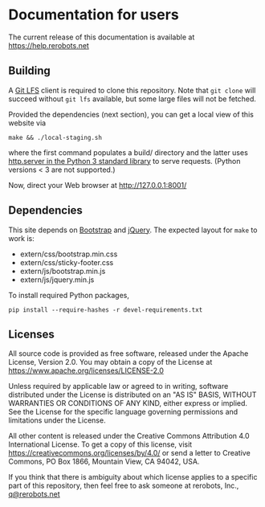 Documentation for users
=======================

The current release of this documentation is available at
https://help.rerobots.net


Building
--------

A [Git LFS](https://git-lfs.github.com/) client is required to clone this
repository. Note that `git clone` will succeed without `git lfs` available, but
some large files will not be fetched.

Provided the dependencies (next section), you can get a local view of this
website via

    make && ./local-staging.sh

where the first command populates a build/ directory and the latter uses
[http.server in the Python 3 standard library](
https://docs.python.org/3.5/library/http.server.html)
to serve requests. (Python versions < 3 are not supported.)

Now, direct your Web browser at http://127.0.0.1:8001/


Dependencies
------------

This site depends on [Bootstrap](https://getbootstrap.com/) and
[jQuery](https://jquery.com/). The expected layout for `make` to work is:

* extern/css/bootstrap.min.css
* extern/css/sticky-footer.css
* extern/js/bootstrap.min.js
* extern/js/jquery.min.js

To install required Python packages,

    pip install --require-hashes -r devel-requirements.txt


Licenses
--------

All source code is provided as free software, released under the Apache License,
Version 2.0.  You may obtain a copy of the License at https://www.apache.org/licenses/LICENSE-2.0

Unless required by applicable law or agreed to in writing, software
distributed under the License is distributed on an "AS IS" BASIS,
WITHOUT WARRANTIES OR CONDITIONS OF ANY KIND, either express or implied.
See the License for the specific language governing permissions and
limitations under the License.

All other content is released under the Creative Commons Attribution 4.0
International License. To get a copy of this license, visit
<https://creativecommons.org/licenses/by/4.0/> or send a letter to
Creative Commons, PO Box 1866, Mountain View, CA 94042, USA.

If you think that there is ambiguity about which license applies to a specific
part of this repository, then feel free to ask someone at rerobots, Inc.,
q@rerobots.net
